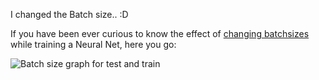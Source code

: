 I changed the Batch size.. :D

If you have been ever curious to know the effect of [changing batchsizes](https://www.youtube.com/watch?v=vVX9vld3vrY) while training a Neural Net, here you go:


![Batch size graph for test and train](https://github.com/rahulunair/batch_sizes/blob/master/batchsize.png)
